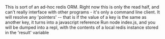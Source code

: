 This is sort of an ad-hoc redis ORM. Right now this is only the read half, and can't really interface with other programs - it's only a command line client.
It will resolve any 'pointers' -- that is if the value of a key is the same as another key, it turns into a javascript reference
Run node index.js, and you will be dumped into a repl, with the contents of a local redis instance stored in the 'result' variable